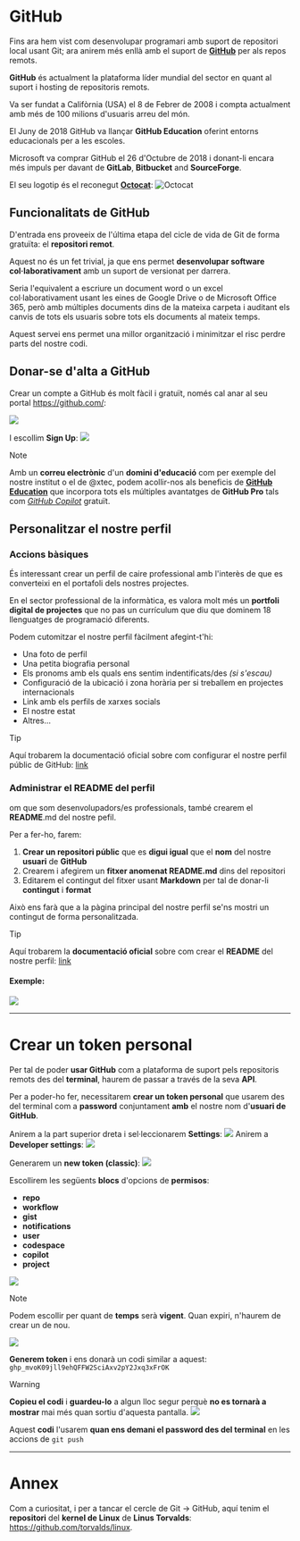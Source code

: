 # GitHub
Fins ara hem vist com desenvolupar programari amb suport de repositori local usant Git; ara anirem més enllà amb el suport de **[GitHub](https://github.com/)** per als repos remots.

**GitHub** és actualment la plataforma líder mundial del sector en quant al suport i hosting de repositoris remots.

Va ser fundat a Califòrnia (USA) el 8 de Febrer de 2008 i compta actualment amb més de 100 milions d'usuaris arreu del món.

El Juny de 2018 GitHub va llançar **GitHub Education** oferint entorns educacionals per a les escoles.

Microsoft va comprar GitHub el 26 d'Octubre de 2018 i donant-li encara més impuls per davant de **GitLab**, **Bitbucket** and **SourceForge**.

El seu logotip és el reconegut [**Octocat**](https://octodex.github.com/):
![Octocat](https://octodex.github.com/images/original.png)
## Funcionalitats de GitHub
D'entrada ens proveeix de l'última etapa del cicle de vida de Git de forma gratuïta: el **repositori remot**.

Aquest no és un fet trivial, ja que ens permet **desenvolupar software col·laborativament** amb un suport de versionat per darrera.

Seria l'equivalent a escriure un document word o un excel col·laborativament usant les eines de Google Drive o de Microsoft Office 365, però amb múltiples documents dins de la mateixa carpeta i auditant els canvis de tots els usuaris sobre tots els documents al mateix temps.

Aquest servei ens permet una millor organització i minimitzar el risc perdre parts del nostre codi.

## Donar-se d'alta a GitHub
Crear un compte a GitHub és molt fàcil i gratuït, només cal anar al seu portal https://github.com/:

![](img/Pasted-image-20240616114210.png)

I escollim **Sign Up**:
![](img/Pasted-image-20240616114255.png)

>[!NOTE]
>Amb un **correu electrònic** d'un **domini d'educació** com per exemple del nostre institut o el de @xtec, podem acollir-nos als beneficis de **[GitHub Education](https://github.com/edu/students)** que incorpora tots els múltiples avantatges de **GitHub Pro** tals com *[GitHub Copilot](https://github.com/features/copilot)* gratuït.

## Personalitzar el nostre perfil

### Accions bàsiques
És interessant crear un perfil de caire professional amb l'interès de que es converteixi en el portafoli dels nostres projectes.

En el sector professional de la informàtica, es valora molt més un **portfoli digital de projectes** que no pas un currículum que diu que dominem 18 llenguatges de programació diferents.

Podem cutomitzar el nostre perfil fàcilment afegint-t'hi:
- Una foto de perfil
- Una petita biografia personal
- Els pronoms amb els quals ens sentim indentificats/des *(si s'escau)*
- Configuració de la ubicació i zona horària per si treballem en projectes internacionals
- Link amb els perfils de xarxes socials
- El nostre estat
- Altres...

>[!TIP]
>Aquí trobarem la documentació oficial sobre com configurar el nostre perfil públic de GitHub: [link](https://docs.github.com/es/account-and-profile/setting-up-and-managing-your-github-profile/customizing-your-profile/personalizing-your-profile)

### Administrar el README del perfil
om que som desenvolupadors/es professionals, també crearem el **README**.md del nostre pefil. 

Per a fer-ho, farem:
1. **Crear un repositori públic** que es **digui igual** que el **nom** del nostre **usuari** de **GitHub**
2. Crearem i afegirem un **fitxer anomenat README.md** dins del repositori
3. Editarem el contingut del fitxer usant **Markdown** per tal de donar-li **contingut** i **format**

Això ens farà que a la pàgina principal del nostre perfil se'ns mostri un contingut de forma personalitzada.

>[!TIP]
>Aquí trobarem la **documentació oficial** sobre com crear el **README** del nostre perfil: [link](https://docs.github.com/es/account-and-profile/setting-up-and-managing-your-github-profile/customizing-your-profile/managing-your-profile-readme)

#### Exemple:
![](img/Pasted-image-20240616123639.png)

---
# Crear un token personal
Per tal de poder **usar GitHub** com a plataforma de suport pels repositoris remots des del **terminal**, haurem de passar a través de la seva **API**.

Per a poder-ho fer, necessitarem **crear un token personal** que usarem des del terminal com a **password** conjuntament **amb** el nostre nom d'**usuari de GitHub**.

Anirem a la part superior dreta i sel·leccionarem **Settings**:
![](img/Pasted-image-20240616124419.png)
Anirem a **Developer settings**:
![](img/Pasted-image-20240616124524.png)

Generarem un **new token (classic)**:
![](img/Pasted-image-20240616124808.png)

Escollirem les següents **blocs** d'opcions de **permisos**:
- **repo**
- **workflow**
- **gist**
- **notifications**
- **user**
- **codespace**
- **copilot**
- **project**

![](img/Pasted-image-20240616125145.png)


>[!NOTE]
>Podem escollir per quant de **temps** serà **vigent**.
>Quan expiri, n'haurem de crear un de nou.


![](img/Pasted-image-20240616125043.png)


**Generem token** i ens donarà un codi similar a aquest: `ghp_mvoK09jll9ehQFFW2SciAxv2pY2Jxq3xFrOK`

>[!WARNING]
>**Copieu el codi** i **guardeu-lo** a algun lloc segur perquè **no es tornarà a mostrar** mai més quan sortiu d'aquesta pantalla.
>![](img/Pasted-image-20240616125504.png)

Aquest **codi** l'usarem **quan ens demani el password des del terminal** en les accions de `git push`

****
# Annex
Com a curiositat, i per a tancar el cercle de Git -> GitHub, aquí tenim el **repositori** del **kernel de Linux** de **Linus Torvalds**: https://github.com/torvalds/linux.